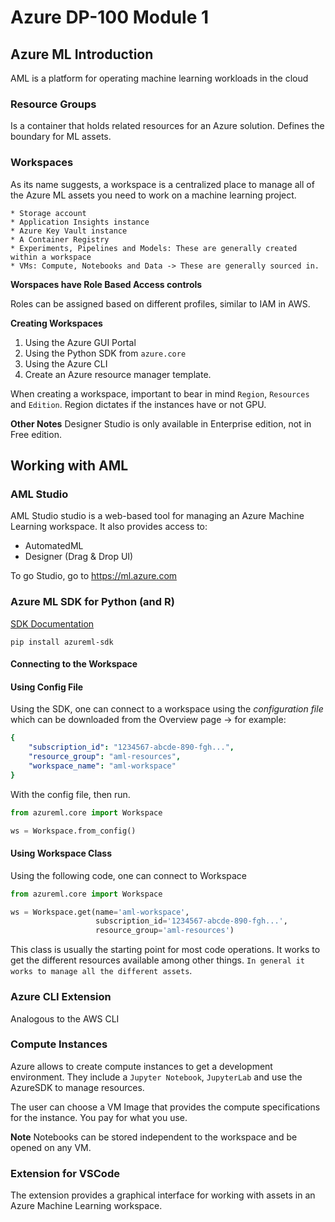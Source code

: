 # Azure DP-100 Module 1

## Azure ML Introduction
AML is a platform for operating machine learning workloads in the cloud

### Resource Groups 
Is a container that holds related resources for an Azure solution. Defines the boundary for ML assets.

### Workspaces
As its name suggests, a workspace is a centralized place to manage all of the Azure ML assets you need to work on a machine learning project.

	* Storage account
    * Application Insights instance
    * Azure Key Vault instance
    * A Container Registry
    * Experiments, Pipelines and Models: These are generally created within a workspace
	* VMs: Compute, Notebooks and Data -> These are generally sourced in.

**Worspaces have Role Based Access controls**

Roles can be assigned based on different profiles, similar to IAM in AWS.

**Creating Workspaces**

1. Using the Azure GUI Portal
2. Using the Python SDK from `azure.core`
3. Using the Azure CLI
4. Create an Azure resource manager template.

When creating a workspace, important to bear in mind `Region`, `Resources` and `Edition`. Region dictates if the instances have or not GPU.

**Other Notes**
Designer Studio is only available in Enterprise edition, not in Free edition.
## Working with AML

### AML Studio
AML Studio studio is a web-based tool for managing an Azure Machine Learning workspace. It also provides access to:
* AutomatedML
* Designer (Drag & Drop UI)

To go Studio, go to https://ml.azure.com

### Azure ML SDK for Python (and R)
[SDK Documentation](https://docs.microsoft.com/en-us/python/api/overview/azure/ml/install?view=azure-ml-py)

`pip install azureml-sdk`

#### Connecting to the Workspace
#### Using Config File

Using the SDK, one can connect to a workspace using the *configuration file* which can be downloaded from the Overview page -> for example:
```yml
{
    "subscription_id": "1234567-abcde-890-fgh...",
    "resource_group": "aml-resources",
    "workspace_name": "aml-workspace"
}
```
With the config file, then run.
```python
from azureml.core import Workspace

ws = Workspace.from_config()
```
#### Using Workspace Class

Using the following code, one can connect to Workspace
```python
from azureml.core import Workspace

ws = Workspace.get(name='aml-workspace',
                   subscription_id='1234567-abcde-890-fgh...',
                   resource_group='aml-resources')
```

This class is usually the starting point for most code operations. It works to get the different resources available among other things. `In general it works to manage all the different assets`.

### Azure CLI Extension
Analogous to the AWS CLI

### Compute Instances
Azure allows to create compute instances to get a development environment. They include a `Jupyter Notebook`, `JupyterLab` and use the AzureSDK to manage resources.

The user can choose a VM Image that provides the compute specifications for the instance. You pay for what you use.

**Note** Notebooks can be stored independent to the workspace and be opened on any VM.

### Extension for VSCode
The extension provides a graphical interface for working with assets in an Azure Machine Learning workspace.